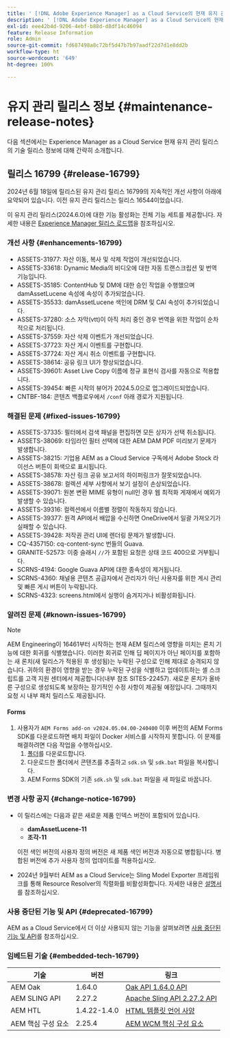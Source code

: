 ```yaml
---
title: ' [!DNL Adobe Experience Manager] as a Cloud Service의 현재 유지 관리 릴리스 정보입니다.'
description: ' [!DNL Adobe Experience Manager] as a Cloud Service의 현재 유지 관리 릴리스 정보입니다.'
exl-id: eee42b4d-9206-4ebf-b88d-d8df14c46094
feature: Release Information
role: Admin
source-git-commit: fd687498a8c72bf5d47b7b97aadf22d7d1e8dd2b
workflow-type: ht
source-wordcount: '649'
ht-degree: 100%

---
```


# 유지 관리 릴리스 정보 {#maintenance-release-notes}

다음 섹션에서는 Experience Manager as a Cloud Service 현재 유지 관리 릴리스의 기술 릴리스 정보에 대해 간략히 소개합니다.

## 릴리스 16799 {#release-16799}

2024년 6월 18일에 릴리스된 유지 관리 릴리스 16799의 지속적인 개선 사항이 아래에 요약되어 있습니다. 이전 유지 관리 릴리스는 릴리스 16544이었습니다.

이 유지 관리 릴리스(2024.6.0)에 대한 기능 활성화는 전체 기능 세트를 제공합니다. 자세한 내용은 [Experience Manager 릴리스 로드맵](https://experienceleague.adobe.com/ko/docs/experience-manager-release-information/aem-release-updates/update-releases-roadmap)을 참조하십시오.

### 개선 사항 {#enhancements-16799}

* ASSETS-31977: 자산 이동, 복사 및 삭제 작업이 개선되었습니다.
* ASSETS-33618: Dynamic Media의 비디오에 대한 자동 트랜스크립션 및 번역 기능입니다.
* ASSETS-35185: ContentHub 및 DM에 대한 승인 작업을 수행했으며 damAssetLucene 속성에 속성이 추가되었습니다.
* ASSETS-35533: damAssetLucene 색인에 DRM 및 CAI 속성이 추가되었습니다.
* ASSETS-37280: 소스 자막(vtt)이 아직 처리 중인 경우 번역을 위한 작업이 순차적으로 처리됩니다.
* ASSETS-37559: 자산 삭제 이벤트가 개선되었습니다.
* ASSETS-37723: 자산 게시 이벤트를 구현합니다.
* ASSETS-37724: 자산 게시 취소 이벤트를 구현합니다.
* ASSETS-38614: 공유 링크 UI가 향상되었습니다.
* ASSETS-39601: Asset Live Copy 이름에 정규 표현식 검사를 자동으로 적용합니다.
* ASSETS-39454: 빠른 시작의 뷰어가 2024.5.0으로 업그레이드되었습니다.
* CNTBF-184: 콘텐츠 백플로우에서 `/conf` 아래 경로가 지원됩니다.

### 해결된 문제 {#fixed-issues-16799}

* ASSETS-37335: 필터에서 검색 패널을 편집하면 모든 상자가 선택 취소됩니다.
* ASSETS-38069: 타임라인 필터 선택에 대한 AEM DAM PDF 미리보기 문제가 발생합니다.
* ASSETS-38215: 기업용 AEM as a Cloud Service 구독에서 Adobe Stock 라이선스 버튼이 회색으로 표시됩니다.
* ASSETS-38578: 자산 링크 공유 보고서의 하이퍼링크가 잘못되었습니다.
* ASSETS-38678: 컬렉션 세부 사항에서 보기 설정이 손상되었습니다.
* ASSETS-39071: 원본 변환 MIME 유형이 null인 경우 웹 최적화 게재에서 예외가 발생할 수 있습니다.
* ASSETS-39316: 컬렉션에서 이름별 정렬이 작동하지 않습니다.
* ASSETS-39377: 원격 API에서 배압을 수신하면 OneDrive에서 일괄 가져오기가 실패할 수 있습니다.
* ASSETS-39428: 저작권 관리 UI에 렌더링 문제가 발생합니다.
* CQ-4357150: cq-content-sync 번들의 Guava.
* GRANITE-52573: 이중 슬래시 `//`가 포함된 요청은 상태 코드 400으로 거부됩니다.
* SCRNS-4194: Google Guava API에 대한 종속성이 제거됩니다.
* SCRNS-4360: 채널용 콘텐츠 공급자에서 관리자가 아닌 사용자를 위한 게시 관리 및 빠른 게시 버튼이 누락됩니다.
* SCRNS-4323: screens.html에서 실행이 숨겨지거나 비활성화됩니다.

### 알려진 문제 {#known-issues-16799}

>[!NOTE]
> AEM Engineering이 16461부터 시작하는 현재 AEM 릴리스에 영향을 미치는 론치 기능에 대한 회귀를 식별했습니다. 이러한 회귀로 인해 딥 페이지가 아닌 페이지를 포함하는 새 론치(새 릴리스가 적용된 후 생성됨)는 누락된 구성으로 인해 제대로 승격되지 않습니다.
> 귀하의 환경이 영향을 받는 경우 누락된 구성을 식별하고 업데이트하는 셸 스크립트를 고객 지원 센터에서 제공합니다(내부 참조 SITES-22457).
> 새로운 론치가 올바른 구성으로 생성되도록 보장하는 장기적인 수정 사항이 제공될 예정입니다. 그때까지 요청 시 내부 패치 릴리스도 제공됩니다.

#### Forms

1. 사용자가 `AEM Forms add-on v2024.05.04.00-240400` 이후 버전의 AEM Forms SDK를 다운로드하면 배치 파일이 Docker 서비스를 시작하지 못합니다. 이 문제를 해결하려면 다음 작업을 수행하십시오.
   1. [폴더](/help/forms/assets/sdk_hotfix.zip)를 다운로드합니다.
   1. 다운로드한 폴더에서 콘텐츠를 추출하고 `sdk.sh` 및 `sdk.bat` 파일을 복사합니다.
   1. AEM Forms SDK의 기존 `sdk.sh` 및 `sdk.bat` 파일을 새 파일로 바꿉니다.

### 변경 사항 공지 {#change-notice-16799}

* 이 릴리스에는 다음과 같은 새로운 제품 인덱스 버전이 포함되어 있습니다.
   * **damAssetLucene-11**
   * **조각-11**

  이전 색인 버전의 사용자 정의 버전은 새 제품 색인 버전과 자동으로 병합됩니다. 병합된 버전에 추가 사용자 정의 업데이트를 적용하십시오.

* 2024년 9월부터 AEM as a Cloud Service는 Sling Model Exporter 프레임워크를 통해 Resource Resolver의 직렬화를 비활성화합니다. 자세한 내용은 [설명서](/help/implementing/developing/hybrid/disallow-the-serialization-of-resourceresolvers-via-sling-model-exporter.md)를 참조하십시오.

### 사용 중단된 기능 및 API {#deprecated-16799}

AEM as a Cloud Service에서 더 이상 사용되지 않는 기능을 살펴보려면 [사용 중단된 기능 및 API](/help/release-notes/deprecated-removed-features.md)를 참조하십시오.

### 임베드된 기술 {#embedded-tech-16799}

| 기술 | 버전 | 링크 |
|---|---|---|
| AEM Oak | 1.64.0 | [Oak API 1.64.0 API](https://www.javadoc.io/doc/org.apache.jackrabbit/oak-api/1.64.0/index.html) |
| AEM SLING API | 2.27.2 | [Apache Sling API 2.27.2 API](https://www.javadoc.io/doc/org.apache.sling/org.apache.sling.api/latest/index.html) |
| AEM HTL | 1.4.22-1.4.0 | [HTML 템플릿 언어 사양](https://github.com/adobe/htl-spec) |
| AEM 핵심 구성 요소 | 2.25.4 | [AEM WCM 핵심 구성 요소](https://github.com/adobe/aem-core-wcm-components) |
